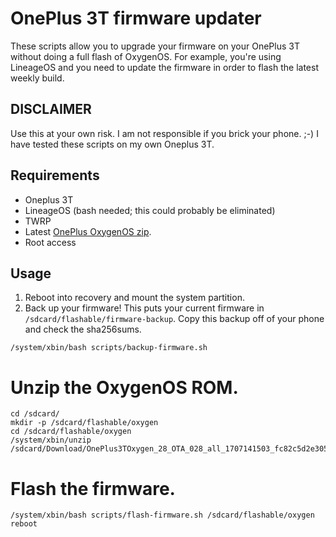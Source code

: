 OnePlus 3T firmware updater
===========================
These scripts allow you to upgrade your firmware on your OnePlus 3T without doing a full flash of OxygenOS.  For example, you're using LineageOS and you need to update the firmware in order to flash the latest weekly build.

DISCLAIMER
----------
Use this at your own risk.  I am not responsible if you brick your phone. ;-)
I have tested these scripts on my own Oneplus 3T.

Requirements
------------
* Oneplus 3T
* LineageOS (bash needed; this could probably be eliminated)
* TWRP
* Latest [OnePlus OxygenOS zip](http://downloads.oneplus.net/oneplus-3t/oneplus_3t_oxygenos_openbeta_11/).
* Root access

Usage
-----
1. Reboot into recovery and mount the system partition.
1. Back up your firmware!  This puts your current firmware in `/sdcard/flashable/firmware-backup`.  Copy this backup off of your phone and check the sha256sums.
```
/system/xbin/bash scripts/backup-firmware.sh
```
# Unzip the OxygenOS ROM.
```
cd /sdcard/
mkdir -p /sdcard/flashable/oxygen
cd /sdcard/flashable/oxygen
/system/xbin/unzip /sdcard/Download/OnePlus3TOxygen_28_OTA_028_all_1707141503_fc82c5d2e3054e44.zip
```
# Flash the firmware.
```
/system/xbin/bash scripts/flash-firmware.sh /sdcard/flashable/oxygen
reboot
```
